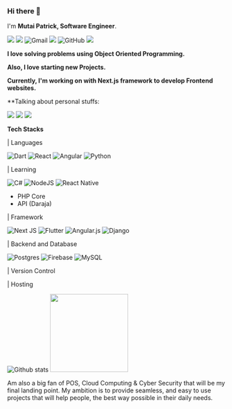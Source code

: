 ### Hi there 👋

I'm **Mutai Patrick, Software Engineer**.

[<img src="https://img.shields.io/badge/linkedin-%230077B5.svg?&style=for-the-badge&logo=linkedin&logoColor=white"/>](https://www.linkedin.com/in/mutai-patrick/) 
[<img src="https://img.shields.io/badge/twitter-%230077B5.svg?&style=for-the-badge&logo=twitter&logoColor=white"/>](https://twitter.com/iammutahi/)
![Gmail](https://img.shields.io/badge/Gmail-D14836?style=for-the-badge&logo=gmail&logoColor=white)
[<img src="https://img.shields.io/badge/Instagram-%23E4405F.svg?style=for-the-badge&logo=Instagram&logoColor=white"/>](https://www.instagram.com/_.mutai/)
![GitHub](https://img.shields.io/badge/github-%23121011.svg?style=for-the-badge&logo=github&logoColor=white)
[<img src="https://img.shields.io/badge/Codepen-000000?style=for-the-badge&logo=codepen&logoColor=white"/>](https://codepen.io/mutai08/)

**I love solving problems using Object Oriented Programming.**

**Also, I love starting new Projects.**

**Currently, I'm working on with Next.js framework to develop Frontend websites.**

**Talking about personal stuffs:

![](https://tokei.rs/b1/github/mutai08/marsyetu?category=code) ![](https://tokei.rs/b1/github/mutai08/marsyetu?category=blanks) ![](https://tokei.rs/b1/github/mutai08/marsyetu?category=files)

**Tech Stacks**

|   Languages

![Dart](https://img.shields.io/badge/dart-%230175C2.svg?style=for-the-badge&logo=dart&logoColor=white)
![React](https://img.shields.io/badge/react-%2320232a.svg?style=for-the-badge&logo=react&logoColor=%2361DAFB)
![Angular](https://img.shields.io/badge/angular-%23DD0031.svg?style=for-the-badge&logo=angular&logoColor=white)
![Python](https://img.shields.io/badge/python-3670A0?style=for-the-badge&logo=python&logoColor=ffdd54)


|   Learning

![C#](https://img.shields.io/badge/c%23-%23239120.svg?style=for-the-badge&logo=c-sharp&logoColor=white)
![NodeJS](https://img.shields.io/badge/node.js-6DA55F?style=for-the-badge&logo=node.js&logoColor=white)
![React Native](https://img.shields.io/badge/react_native-%2320232a.svg?style=for-the-badge&logo=react&logoColor=%2361DAFB)
- PHP Core
- API (Daraja)


|   Framework

![Next JS](https://img.shields.io/badge/Next-black?style=for-the-badge&logo=next.js&logoColor=white)
![Flutter](https://img.shields.io/badge/Flutter-%2302569B.svg?style=for-the-badge&logo=Flutter&logoColor=white)
![Angular.js](https://img.shields.io/badge/angular.js-%23E23237.svg?style=for-the-badge&logo=angularjs&logoColor=white)
![Django](https://img.shields.io/badge/django-%23092E20.svg?style=for-the-badge&logo=django&logoColor=white)

|   Backend and Database

![Postgres](https://img.shields.io/badge/postgres-%23316192.svg?style=for-the-badge&logo=postgresql&logoColor=white)
![Firebase](https://img.shields.io/badge/Firebase-039BE5?style=for-the-badge&logo=Firebase&logoColor=white)
![MySQL](https://img.shields.io/badge/mysql-%2300f.svg?style=for-the-badge&logo=mysql&logoColor=white)

|   Version Control


|   Hosting


![Github stats](https://github-readme-stats.vercel.app/api?username=mutai08)
<img height="180em" src="https://github-readme-stats.vercel.app/api/top-langs/?username=mutai08&exclude_repo=KNN-Image-Classification&show_icons=true&hide_border=true&layout=compact&langs_count=8"/>

Am also a big fan of POS, Cloud Computing & Cyber Security that will be my final landing point.
My ambition is to provide seamless, and easy to use projects that will help people, the best way possible in their daily needs. 



